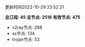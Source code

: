 更新时间2022-10-29 23:52:21

**总订阅: 45**
**总节点: 2516**
**有效节点: 475**
- v2ray节点: 288
- ss节点: 134
- trojan节点: 53
